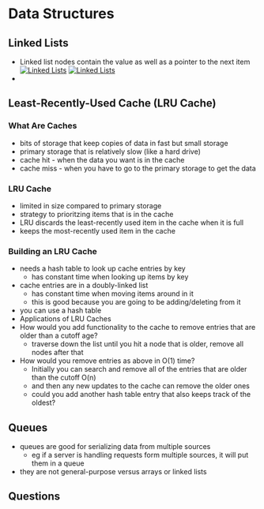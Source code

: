 # Data Structures

## Linked Lists

- Linked list nodes contain the value as well as a pointer to the next item
  [![Linked Lists](https://i.imgur.com/DlHeCzG.png)](https://www.youtube.com/watch?v=-Yn5DU0_-lw&list=PLDV1Zeh2NRsB6SWUrDFW2RmDotAfPbeHu&index=6)
  [![Linked Lists](https://i.imgur.com/LK86MyA.png)](https://www.youtube.com/watch?v=-Yn5DU0_-lw&list=PLDV1Zeh2NRsB6SWUrDFW2RmDotAfPbeHu&index=6)
-

## Least-Recently-Used Cache (LRU Cache)

### What Are Caches

- bits of storage that keep copies of data in fast but small storage
- primary storage that is relatively slow (like a hard drive)
- cache hit - when the data you want is in the cache
- cache miss - when you have to go to the primary storage to get the data

### LRU Cache

- limited in size compared to primary storage
- strategy to prioritzing items that is in the cache
- LRU discards the least-recently used item in the cache when it is full
- keeps the most-recently used item in the cache

### Building an LRU Cache

- needs a hash table to look up cache entries by key
  - has constant time when looking up items by key
- cache entries are in a doubly-linked list
  - has constant time when moving items around in it
  - this is good because you are going to be adding/deleting from it
- you can use a hash table
- Applications of LRU Caches
- How would you add functionality to the cache to remove entries that are older than a cutoff age?
  - traverse down the list until you hit a node that is older, remove all nodes after that
- How would you remove entries as above in O(1) time?
  - Initially you can search and remove all of the entries that are older than the cutoff O(n)
  - and then any new updates to the cache can remove the older ones
  - could you add another hash table entry that also keeps track of the oldest?

## Queues

- queues are good for serializing data from multiple sources
  - eg if a server is handling requests form multiple sources, it will put them in a queue
- they are not general-purpose versus arrays or linked lists

## Questions
